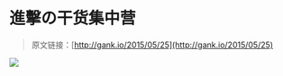 # 進擊の干货集中营

> 原文链接：[http://gank.io/2015/05/25](http://gank.io/2015/05/25)

![](http://ww4.sinaimg.cn/large/7a8aed7bgw1esfbgw6vc3j20gy0pedic.jpg)

